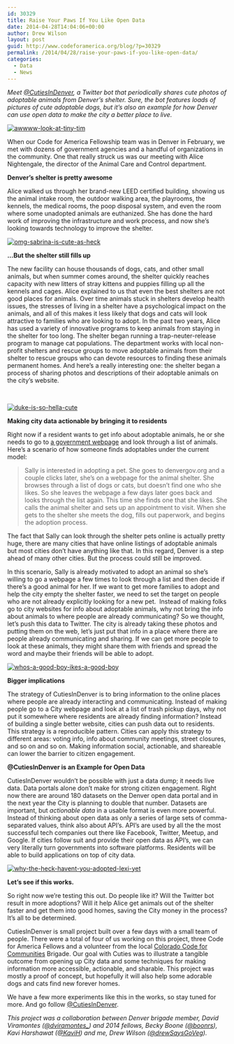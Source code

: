 ```yaml
---
id: 30329
title: Raise Your Paws If You Like Open Data
date: 2014-04-28T14:04:06+00:00
author: Drew Wilson
layout: post
guid: http://www.codeforamerica.org/blog/?p=30329
permalink: /2014/04/28/raise-your-paws-if-you-like-open-data/
categories:
  - Data
  - News
---
```

_Meet [@CutiesInDenver](https://twitter.com/CutiesInDenver), a Twitter bot that periodically shares cute photos of adoptable animals from Denver&#8217;s shelter. Sure, the bot features loads of pictures of cute adoptable dogs, but it&#8217;s also an example for how Denver can use open data to make the city a better place to live._

[<img class="aligncenter size-full wp-image-30330" alt="awwww-look-at-tiny-tim" src="http://www.codeforamerica.org/blog/wp-content/uploads/2014/03/awwww-look-at-tiny-tim.png" />](https://twitter.com/CutiesInDenver/status/448874564752515072)

When our Code for America Fellowship team was in Denver in February, we met with dozens of government agencies and a handful of organizations in the community. One that really struck us was our meeting with Alice Nightengale, the director of the Animal Care and Control department.

**Denver’s shelter is pretty awesome**

<span>Alice walked us through her brand-new LEED certified building, showing us the animal intake room, the outdoor walking area, the playrooms, the kennels, the medical rooms, the poop disposal system, and even the room where some unadopted animals are euthanized. She has done the hard work of improving the infrastructure and work process, and now she’s looking towards technology to improve the shelter.</span>

[<img class="aligncenter size-full wp-image-30331" alt="omg-sabrina-is-cute-as-heck" src="http://www.codeforamerica.org/blog/wp-content/uploads/2014/03/omg-sabrina-is-cute-as-heck.png" />](https://twitter.com/CutiesInDenver/status/448512445804707841/photo/1)

**&#8230;But the shelter still fills up**

<span>The new facility can house thousands of dogs, cats, and other small animals, but when summer comes around, the shelter quickly reaches capacity with new litters of stray kittens and puppies filling up all the kennels and cages. Alice explained to us that even the best shelters are not good places for animals. Over time animals stuck in shelters develop health issues, the stresses of living in a shelter have a psychological impact on the animals, and all of this makes it less likely that dogs and cats will look attractive to families who are looking to adopt. In the past two years, Alice has used a variety of innovative programs to keep animals from staying in the shelter for too long. The shelter began running a trap-neuter-release program to manage cat populations. The department works with local non-profit shelters and rescue groups to move adoptable animals from their shelter to rescue groups who can devote resources to finding these animals permanent homes. And here&#8217;s a really interesting one: the shelter began a process of sharing photos and descriptions of their adoptable animals on the city&#8217;s website.</span>

&nbsp;

[<img class="aligncenter size-full wp-image-30332" alt="duke-is-so-hella-cute" src="http://www.codeforamerica.org/blog/wp-content/uploads/2014/03/duke-is-so-hella-cute.png" />](https://twitter.com/CutiesInDenver/status/448784053509304320)

**Making city data actionable by bringing it to residents**

<span>Right now if a resident wants to get info about adoptable animals, he or she needs to go to </span>[<span>a government webpage</span>](http://www.denvergov.org/AdoptaPet/ViewPetsOnline/tabid/434789/Default.aspx) <span>and look through a list of animals. Here&#8217;s a scenario of how someone finds adoptables under the current model:</span>

> <span>Sally is interested in adopting a pet. She goes to denvergov.org and a couple clicks later, she&#8217;s on a webpage for the animal shelter. She browses through a list of dogs or cats, but doesn’t find one who she likes. So she leaves the webpage a few days later goes back and looks through the list again. This time she finds one that she likes. She calls the animal shelter and sets up an appointment to visit. When she gets to the shelter she meets the dog, fills out paperwork, and begins the adoption process.</span>

<span>The fact that Sally can look through the shelter pets online is actually pretty huge, there are many cities that have online listings of adoptable animals but most cities don’t have anything like that. In this regard, Denver is a step ahead of many other cities. But the process could still be improved.</span>

<span>In this scenario, Sally is already motivated to adopt an animal so she&#8217;s willing to go a webpage a few times to look through a list and then decide if there&#8217;s a good animal for her. If we want to get more families to adopt and help the city empty the shelter faster, we need to set the target on people who are not already explicitly looking for a new pet.  Instead of making folks go to city websites for info about adoptable animals, why not bring the info about animals to where people are already communicating? So we thought, let’s push this data to Twitter. The city is already taking these photos and putting them on the web, let’s just put that info in a place where there are people already communicating and sharing. If we can get more people to look at these animals, they might share them with friends and spread the word and maybe their friends will be able to adopt.</span>

[<img class="aligncenter size-full wp-image-30333" alt="whos-a-good-boy-ikes-a-good-boy" src="http://www.codeforamerica.org/blog/wp-content/uploads/2014/03/whos-a-good-boy-ikes-a-good-boy.png" />](https://twitter.com/CutiesInDenver/status/448565080146583552)

**Bigger implications**

<span>The strategy of CutiesInDenver is to bring information to the online places where people are already interacting and communicating. Instead of making people go to a City webpage and look at a list of trash pickup days, why not put it somewhere where residents are already finding information? Instead of building a single better website, cities can </span><span>push data </span><span>out </span><span>to residents. This strategy is a reproducible pattern. Cities can apply this strategy to different areas: voting info, info about community meetings, street closures, and so on and so on. Making information social, actionable, and shareable can lower the barrier to citizen engagement.</span>

**@CutiesInDenver is an Example for Open Data**

<span>CutiesInDenver wouldn’t be possible with just a data dump; it needs live data. Data portals alone don&#8217;t make for strong citizen engagement. Right now there are around 180 datasets on the Denver open data portal and in the next year the City is planning to double that number. Datasets are important, but *actionable data* in a usable format is even more powerful. Instead of thinking about open data as only a series of large sets of comma-separated values, think also about API’s. API’s are used by all the the most successful tech companies out there like Facebook, Twitter, Meetup, and Google. If cities follow suit and provide their open data as API’s, we can very literally turn governments into software platforms. Residents will be able to build applications on top of city data.</span>

[<img class="aligncenter size-full wp-image-30334" alt="why-the-heck-havent-you-adopted-lexi-yet" src="http://www.codeforamerica.org/blog/wp-content/uploads/2014/03/why-the-heck-havent-you-adopted-lexi-yet.png" />](https://twitter.com/CutiesInDenver/status/448323507563548672)

**Let’s see if this works.**

<span>So right now we’re testing this out. Do people like it? Will the Twitter bot result in more adoptions? Will it help Alice get animals out of the shelter faster and get them into good homes, saving the City money in the process? It’s all to be determined.</span>

CutiesInDenver is small project built over a few days with a small team of people. There were a total of four of us working on this project, three Code for America Fellows and a volunteer from the local [Colorado Code for Communities](http://www.meetup.com/Colorado-Code-for-Communities) Brigade. Our goal with Cuties was to illustrate a tangible outcome from opening up City data and some techniques for making information more accessible, actionable, and sharable. This project was mostly a proof of concept, but hopefully it will also help some adorable dogs and cats find new forever homes.

<span id="docs-internal-guid-66afc359-00d8-f3e9-2d1d-e51219d665c4">We have a few more experiments like this in the works, so stay tuned for more. And go follow <a href="http://twitter.com/CutiesInDenver">@CutiesInDenver</a>.</span>

_This project was a collaboration between Denver brigade member, David Viramontes ([@dviramontes_](http://twitter.com/@dviramontes_)) and 2014 fellows, Becky Boone ([@boonrs](http://twitter.com/boonrs)), Kavi Harshawat ([@KaviH](http://twitter.com/KaviH)) and me, Drew Wilson ([@drewSaysGoVeg](http://twitter.com/drewSaysGoVeg))._